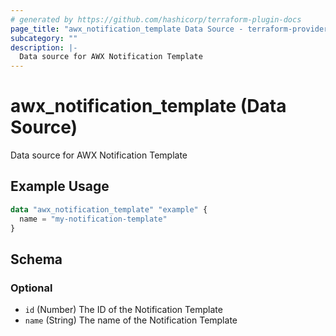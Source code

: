 ```yaml
---
# generated by https://github.com/hashicorp/terraform-plugin-docs
page_title: "awx_notification_template Data Source - terraform-provider-awx"
subcategory: ""
description: |-
  Data source for AWX Notification Template
---
```


# awx_notification_template (Data Source)

Data source for AWX Notification Template

## Example Usage

```terraform
data "awx_notification_template" "example" {
  name = "my-notification-template"
}
```

<!-- schema generated by tfplugindocs -->
## Schema

### Optional

- `id` (Number) The ID of the Notification Template
- `name` (String) The name of the Notification Template

